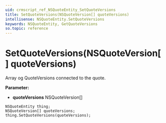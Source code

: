 ```yaml
---
uid: crmscript_ref_NSQuoteEntity_SetQuoteVersions
title: SetQuoteVersions(NSQuoteVersion[] quoteVersions)
intellisense: NSQuoteEntity.SetQuoteVersions
keywords: NSQuoteEntity, GetQuoteVersions
so.topic: reference
---
```


# SetQuoteVersions(NSQuoteVersion[] quoteVersions)

Array og QuoteVersions connected to the quote.

**Parameter:** 
 - **quoteVersions** NSQuoteVersion[]

```crmscript
NSQuoteEntity thing;
NSQuoteVersion[] quoteVersions;
thing.SetQuoteVersions(quoteVersions);
```

